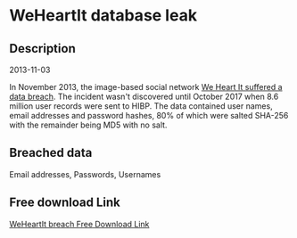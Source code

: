 # WeHeartIt database leak

## Description

2013-11-03

In November 2013, the image-based social network <a href="http://help.weheartit.com/customer/portal/articles/2889018" target="_blank" rel="noopener">We Heart It suffered a data breach</a>. The incident wasn't discovered until October 2017 when 8.6 million user records were sent to HIBP. The data contained user names, email addresses and password hashes, 80% of which were salted SHA-256 with the remainder being MD5 with no salt.

## Breached data

Email addresses, Passwords, Usernames

## Free download Link

[WeHeartIt breach Free Download Link](https://tinyurl.com/2b2k277t)